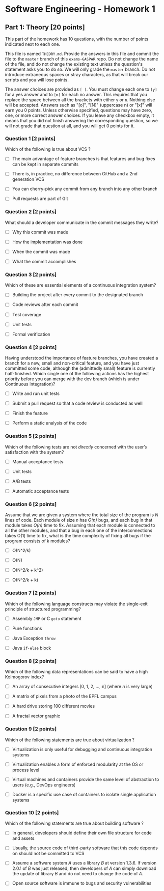 # Software Engineering - Homework 1

## Part 1: Theory [20 points]

This part of the homework has 10 questions, with the number of points indicated next to each one.

This file is named `THEORY.md`. Provide the answers in this file and commit the file to the `master` branch of this `exams-GASPAR` repo. Do not change the name of the file, and do not change the existing text unless the question's statement asks you to do so. We will only grade the `master` branch. Do not introduce extraneous spaces or stray characters, as that will break our scripts and you will lose points.

The answer choices are provided as `[ ]`.  You must change each one to `[y]` for a yes answer and to `[n]` for each no answer.  This requires that you replace the space between all the brackets with either `y` or `n`. Nothing else will be accepted. Answers such as "[o]", "[N]" (uppercase n) or "[x]" will earn you 0 points. Unless otherwise specified, questions may have zero, one, or more correct answer choices. If you leave any checkbox empty, it means that you did not finish answering the corresponding question, so we will not grade that question at all, and you will get 0 points for it.


### Question 1 [2 points]

Which of the following is true about VCS ?

- [ ] The main advantage of feature branches is that features and bug fixes can be kept in separate commits
- [ ] There is, in practice, no difference between GitHub and a 2nd generation VCS
- [ ] You can cherry-pick any commit from any branch into any other branch
- [ ] Pull requests are part of Git


### Question 2 [2 points]

What should a developer communicate in the commit messages they write?

- [ ] Why this commit was made
- [ ] How the implementation was done
- [ ] When the commit was made
- [ ] What the commit accomplishes


### Question 3 [2 points]

Which of these are essential elements of a continuous integration system?

- [ ] Building the project after every commit to the designated branch
- [ ] Code reviews after each commit
- [ ] Test coverage
- [ ] Unit tests
- [ ] Formal verification


### Question 4 [2 points]

Having understood the importance of feature branches, you have created a branch for a new, small and non-critical feature, and you have just committed some code, although the (admittedly small) feature is currently half-finished. Which single one of the following actions has the highest priority before you can merge with the dev branch (which is under Continuous Integration)?

- [ ] Write and run unit tests
- [ ] Submit a pull request so that a code review is conducted as well
- [ ] Finish the feature
- [ ] Perform a static analysis of the code


### Question 5 [2 points]

Which of the following tests are not *directly* concerned with the user’s satisfaction with the system?

- [ ] Manual acceptance tests
- [ ] Unit tests
- [ ] A/B tests
- [ ] Automatic acceptance tests


### Question 6 [2 points]

Assume that we are given a system where the total size of the program is *N* lines of code. Each module of size *n* has *O(n)* bugs, and each bug in that module takes *O(n)* time to fix. Assuming that each module is connected to all the other modules, and that a bug in each one of the interconnections takes O(1) time to fix, what is the time complexity of fixing all bugs if the program consists of *k* modules?

- [ ] O(N^2/k)
- [ ] O(N)
- [ ] O(N^2/k + k^2)
- [ ] O(N^2/k + k)


### Question 7 [2 points]

Which of the following language constructs may violate the single-exit principle of structured programming?

- [ ] Assembly `JMP` or C `goto` statement
- [ ] Pure functions
- [ ] Java Exception `throw`
- [ ] Java `if-else` block


### Question 8 [2 points]

Which of the following data representations can be said to have a high Kolmogorov index?

- [ ] An array of consecutive integers [0, 1, 2, ..., n] (where *n* is very large)
- [ ] A matrix of pixels from a photo of the EPFL campus
- [ ] A hard drive storing 100 different movies
- [ ] A fractal vector graphic


### Question 9 [2 points]

Which of the following statements are true about virtualization ?

- [ ] Virtualization is only useful for debugging and continuous integration systems
- [ ] Virtualization enables a form of enforced modularity at the OS or process level
- [ ] Virtual machines and containers provide the same level of abstraction to users (e.g., DevOps engineers)
- [ ] Docker is a specific use case of containers to isolate single application systems


### Question 10 [2 points]

Which of the following statements are true about building software ?

- [ ] In general, developers should define their own file structure for code and assets
- [ ] Usually, the source code of third-party software that this code depends on should not be committed to VCS
- [ ] Assume a software system *A* uses a library *B* at version 1.3.6. If version 2.0.1 of *B* was just released, then developers of *A* can simply download the update of library *B* and do not need to change the code of *A*.
- [ ] Open source software is immune to bugs and security vulnerabilities

